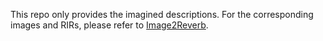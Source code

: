 This repo only provides the imagined descriptions. For the corresponding images and RIRs, please refer to [Image2Reverb](https://github.com/nikhilsinghmus/image2reverb/issues/33).



